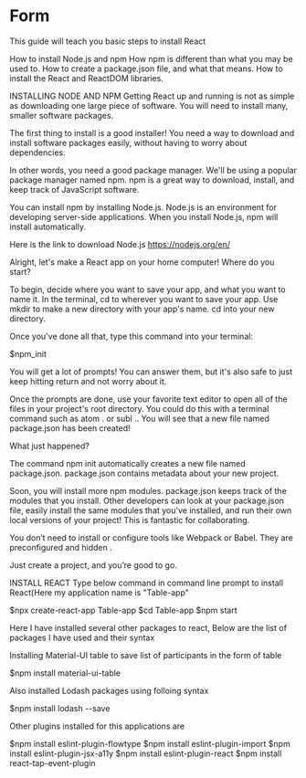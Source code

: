 # Form

This guide will teach you basic steps to install React 

How to install Node.js and npm
How npm is different than what you may be used to.
How to create a package.json file, and what that means.
How to install the React and ReactDOM libraries.

INSTALLING NODE AND NPM
Getting React up and running is not as simple as downloading one large piece of software. You will need to install many, smaller software packages.

The first thing to install is a good installer! You need a way to download and install software packages easily, without having to worry about dependencies.

In other words, you need a good package manager. We'll be using a popular package manager named npm. npm is a great way to download, install, and keep track of JavaScript software.

You can install npm by installing Node.js. Node.js is an environment for developing server-side applications. When you install Node.js, npm will install automatically.

Here is the link to download Node.js
https://nodejs.org/en/




Alright, let's make a React app on your home computer! Where do you start?

To begin, decide where you want to save your app, and what you want to name it. In the terminal, cd to wherever you want to save your app. Use mkdir to make a new directory with your app's name. cd into your new directory.

Once you've done all that, type this command into your terminal:

$npm_init

You will get a lot of prompts! You can answer them, but it's also safe to just keep hitting return and not worry about it.

Once the prompts are done, use your favorite text editor to open all of the files in your project's root directory. You could do this with a terminal command such as atom . or subl .. You will see that a new file named package.json has been created!

What just happened?

The command npm init automatically creates a new file named package.json. package.json contains metadata about your new project.

Soon, you will install more npm modules. package.json keeps track of the modules that you install. Other developers can look at your package.json file, easily install the same modules that you've installed, and run their own local versions of your project! This is fantastic for collaborating.

You don’t need to install or configure tools like Webpack or Babel.
They are preconfigured and hidden .

Just create a project, and you’re good to go.

INSTALL REACT
Type below command in command line prompt to install React(Here my application name is "Table-app"

$npx create-react-app Table-app
$cd Table-app
$npm start

Here I have installed several other packages to react, Below are the list of packages I have used and their syntax

Installing Material-UI table to save list of participants in the form of table

$npm install material-ui-table

Also installed Lodash packages using folloing syntax

$npm install lodash --save

Other plugins  installed for this applications are

$npm install eslint-plugin-flowtype
$npm install eslint-plugin-import
$npm install eslint-plugin-jsx-a11y
$npm install eslint-plugin-react
$npm install react-tap-event-plugin




